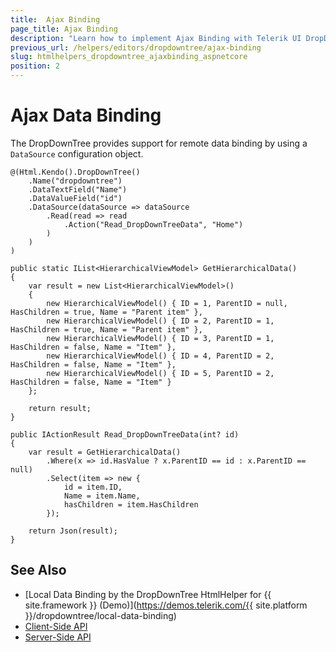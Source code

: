 ```yaml
---
title:  Ajax Binding
page_title: Ajax Binding
description: "Learn how to implement Ajax Binding with Telerik UI DropDownTree HtmlHelper for {{ site.framework }}."
previous_url: /helpers/editors/dropdowntree/ajax-binding
slug: htmlhelpers_dropdowntree_ajaxbinding_aspnetcore
position: 2
---
```


# Ajax Data Binding

The DropDownTree provides support for remote data binding by using a `DataSource` configuration object.

```Razor
@(Html.Kendo().DropDownTree()
    .Name("dropdowntree")
    .DataTextField("Name")
    .DataValueField("id")
    .DataSource(dataSource => dataSource
        .Read(read => read
            .Action("Read_DropDownTreeData", "Home")
        )
    )
)
```
```Controller
public static IList<HierarchicalViewModel> GetHierarchicalData()
{
    var result = new List<HierarchicalViewModel>()
    {
        new HierarchicalViewModel() { ID = 1, ParentID = null, HasChildren = true, Name = "Parent item" },
        new HierarchicalViewModel() { ID = 2, ParentID = 1, HasChildren = true, Name = "Parent item" },
        new HierarchicalViewModel() { ID = 3, ParentID = 1, HasChildren = false, Name = "Item" },
        new HierarchicalViewModel() { ID = 4, ParentID = 2, HasChildren = false, Name = "Item" },
        new HierarchicalViewModel() { ID = 5, ParentID = 2, HasChildren = false, Name = "Item" }
    };

    return result;
}

public IActionResult Read_DropDownTreeData(int? id)
{
    var result = GetHierarchicalData()
        .Where(x => id.HasValue ? x.ParentID == id : x.ParentID == null)
        .Select(item => new {
            id = item.ID,
            Name = item.Name,
            hasChildren = item.HasChildren
        });

    return Json(result);
}
```

## See Also

* [Local Data Binding by the DropDownTree HtmlHelper for {{ site.framework }} (Demo)](https://demos.telerik.com/{{ site.platform }}/dropdowntree/local-data-binding)
* [Client-Side API](https://docs.telerik.com/kendo-ui/api/javascript/ui/dropdowntree)
* [Server-Side API](/api/dropdowntree)
